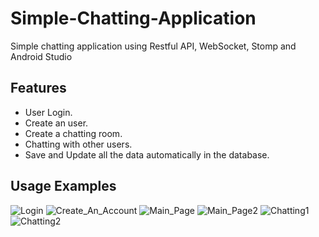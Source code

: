 # Simple-Chatting-Application
Simple chatting application using Restful API, WebSocket, Stomp and Android Studio

## Features
- User Login.
- Create an user.
- Create a chatting room.
- Chatting with other users.
- Save and Update all the data automatically in the database.

## Usage Examples
![Login](./Login.png)
![Create_An_Account](./Create_An_Account.png)
![Main_Page](./Main_Page.png)
![Main_Page2](./Main_Page2.png)
![Chatting1](./Chatting1.png)
![Chatting2](./Chatting2.png)
